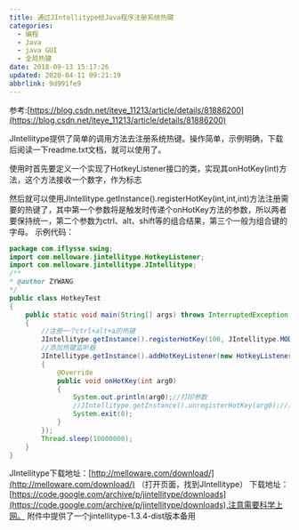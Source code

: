 ```yaml
---
title: 通过JIntellitype给Java程序注册系统热键
categories: 
  - 编程
  - Java
  - java GUI
  - 全局热键
date: 2018-09-13 15:17:26
updated: 2020-04-11 09:21:19
abbrlink: 9d991fe9
---
```

<div id='my_toc'></div>
<style>.header_1{margin-left: 1em;}.header_2{margin-left: 2em;}.header_3{margin-left: 3em;}.header_4{margin-left: 4em;}.header_5{margin-left: 5em;}.header_6{margin-left: 6em;}</style>
<!--more-->
<script>if (navigator.platform.search('arm')==-1){document.getElementById('my_toc').style.display = 'none';}var e,p = document.getElementsByTagName('p');while (p.length>0) {e = p[0];e.parentElement.removeChild(e);}</script>

<!--end-->
参考:[https://blog.csdn.net/iteye_11213/article/details/81886200](https://blog.csdn.net/iteye_11213/article/details/81886200)

JIntellitype提供了简单的调用方法去注册系统热键。操作简单，示例明确，下载后阅读一下readme.txt文档，就可以使用了。

使用时首先要定义一个实现了HotkeyListener接口的类，实现其onHotKey(int)方法，这个方法接收一个数字，作为标志

然后就可以使用JIntellitype.getInstance().registerHotKey(int,int,int)方法注册需要的热键了，其中第一个参数将是触发时传递个onHotKey方法的参数，所以两者要保持统一，第二个参数为ctrl、alt、shift等的组合结果，第三个一般为组合键的字母。
示例代码：
```java
package com.iflysse.swing;
import com.melloware.jintellitype.HotkeyListener;
import com.melloware.jintellitype.JIntellitype;
/**
* @author ZYWANG
*/
public class HotkeyTest 
{
    public static void main(String[] args) throws InterruptedException 
    {
        //注册一个ctrl+alt+a的热键
        JIntellitype.getInstance().registerHotKey(100, JIntellitype.MOD_CONTROL+JIntellitype.MOD_ALT, (int)'T');
        //添加热键监听器
        JIntellitype.getInstance().addHotKeyListener(new HotkeyListener() 
        {
            @Override
            public void onHotKey(int arg0) 
            {
                System.out.println(arg0);//打印参数
                //JIntellitype.getInstance().unregisterHotKey(arg0);//用于移除热键注册的方法
                System.exit(0);
            }
        });
        Thread.sleep(10000000);
    }
}

```
JIntellitype下载地址：[http://melloware.com/download/](http://melloware.com/download/) （打开页面，找到JIntellitype）
下载地址：[https://code.google.com/archive/p/jintellitype/downloads](https://code.google.com/archive/p/jintellitype/downloads),注意需要科学上网。
附件中提供了一个jintellitype-1.3.4-dist版本备用
